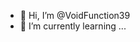 - 👋 Hi, I’m @VoidFunction39
- 🌱 I’m currently learning ...


<!---
VoidFunction39/VoidFunction39 is a ✨ special ✨ repository because its `README.md` (this file) appears on your GitHub profile.
You can click the Preview link to take a look at your changes.
--->
